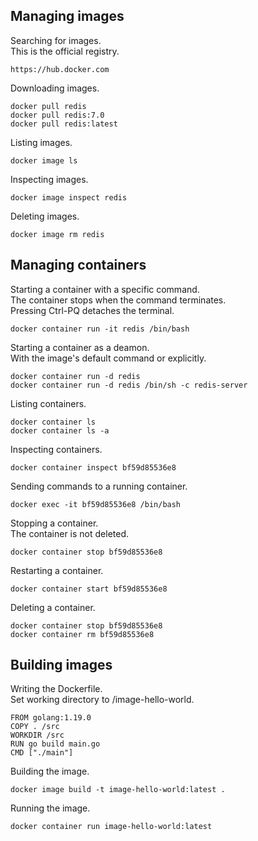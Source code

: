 Managing images
---
Searching for images.  
This is the official registry.

    https://hub.docker.com

Downloading images.

    docker pull redis
    docker pull redis:7.0
    docker pull redis:latest

Listing images.

    docker image ls

Inspecting images.

    docker image inspect redis

Deleting images.

    docker image rm redis

Managing containers
---
Starting a container with a specific command.  
The container stops when the command terminates.  
Pressing Ctrl-PQ detaches the terminal.

    docker container run -it redis /bin/bash

Starting a container as a deamon.  
With the image's default command or explicitly.

    docker container run -d redis
    docker container run -d redis /bin/sh -c redis-server

Listing containers.

    docker container ls
    docker container ls -a

Inspecting containers.

    docker container inspect bf59d85536e8

Sending commands to a running container.

    docker exec -it bf59d85536e8 /bin/bash

Stopping a container.  
The container is not deleted.

    docker container stop bf59d85536e8

Restarting a container.

    docker container start bf59d85536e8

Deleting a container.

    docker container stop bf59d85536e8
    docker container rm bf59d85536e8

Building images
---
Writing the Dockerfile.  
Set working directory to /image-hello-world.

    FROM golang:1.19.0
    COPY . /src
    WORKDIR /src
    RUN go build main.go
    CMD ["./main"]

Building the image.

    docker image build -t image-hello-world:latest .

Running the image.

    docker container run image-hello-world:latest
